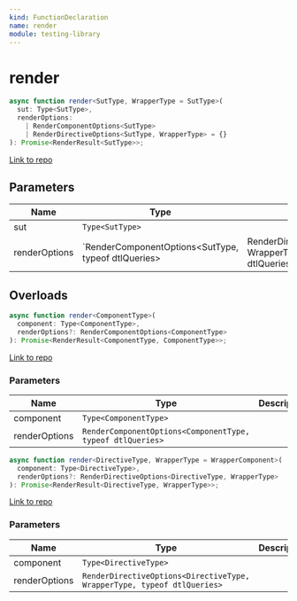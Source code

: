 ```yaml
---
kind: FunctionDeclaration
name: render
module: testing-library
---
```


# render

```ts
async function render<SutType, WrapperType = SutType>(
  sut: Type<SutType>,
  renderOptions:
    | RenderComponentOptions<SutType>
    | RenderDirectiveOptions<SutType, WrapperType> = {}
): Promise<RenderResult<SutType>>;
```

[Link to repo](https://github.com/testing-library/angular-testing-library/blob/master/projects/testing-library/src/lib/testing-library.ts#L31-L175)

## Parameters

| Name          | Type                                                | Description                                                      |
| ------------- | --------------------------------------------------- | ---------------------------------------------------------------- |
| sut           | `Type<SutType>`                                     |                                                                  |
| renderOptions | `RenderComponentOptions<SutType, typeof dtlQueries> | RenderDirectiveOptions<SutType, WrapperType, typeof dtlQueries>` |  |

## Overloads

```ts
async function render<ComponentType>(
  component: Type<ComponentType>,
  renderOptions?: RenderComponentOptions<ComponentType>
): Promise<RenderResult<ComponentType, ComponentType>>;
```

[Link to repo](https://github.com/testing-library/angular-testing-library/blob/master/projects/testing-library/src/lib/testing-library.ts#L22-L25)

### Parameters

| Name          | Type                                                       | Description |
| ------------- | ---------------------------------------------------------- | ----------- |
| component     | `Type<ComponentType>`                                      |             |
| renderOptions | `RenderComponentOptions<ComponentType, typeof dtlQueries>` |             |

```ts
async function render<DirectiveType, WrapperType = WrapperComponent>(
  component: Type<DirectiveType>,
  renderOptions?: RenderDirectiveOptions<DirectiveType, WrapperType>
): Promise<RenderResult<DirectiveType, WrapperType>>;
```

[Link to repo](https://github.com/testing-library/angular-testing-library/blob/master/projects/testing-library/src/lib/testing-library.ts#L26-L29)

### Parameters

| Name          | Type                                                                    | Description |
| ------------- | ----------------------------------------------------------------------- | ----------- |
| component     | `Type<DirectiveType>`                                                   |             |
| renderOptions | `RenderDirectiveOptions<DirectiveType, WrapperType, typeof dtlQueries>` |             |
